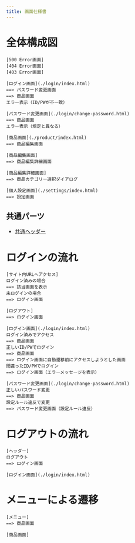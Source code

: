 ```yaml
---
title: 画面仕様書
---
```


# 全体構成図

```uiflows
[500 Error画面]
[404 Error画面]
[403 Error画面]

[ログイン画面](./login/index.html)
==> パスワード変更画面
==> 商品画面
エラー表示（ID/PWが不一致）

[パスワード変更画面](./login/change-password.html)
==> 商品画面
エラー表示（規定と異なる）

[商品画面](./product/index.html)
==> 商品編集画面

[商品編集画面]
==> 商品編集詳細画面

[商品編集詳細画面]
==> 商品カテゴリー選択ダイアログ

[個人設定画面](./settings/index.html)
==> 設定画面
```

## 共通パーツ

-   [共通ヘッダー](./common/header/common-header.html)

# ログインの流れ

```uiflows
[サイト内URLへアクセス]
ログイン済みの場合
==> 該当画面を表示
未ログインの場合
==> ログイン画面

[ログアウト]
==> ログイン画面

[ログイン画面](./login/index.html)
ログイン済みでアクセス
==> 商品画面
正しいID/PWでログイン
==> 商品画面
==> ログイン画面に自動遷移前にアクセスしようとした画面
間違ったID/PWでログイン
==> ログイン画面（エラーメッセージを表示）

[パスワード変更画面](./login/change-password.html)
正しいパスワード変更
==> 商品画面
設定ルール違反で変更
==> パスワード変更画面（設定ルール違反）
```

# ログアウトの流れ

```uiflows
[ヘッダー]
ログアウト
==> ログイン画面

[ログイン画面](./login/index.html)
```

# メニューによる遷移

```uiflows
[メニュー]
==> 商品画面

[商品画面]
```
